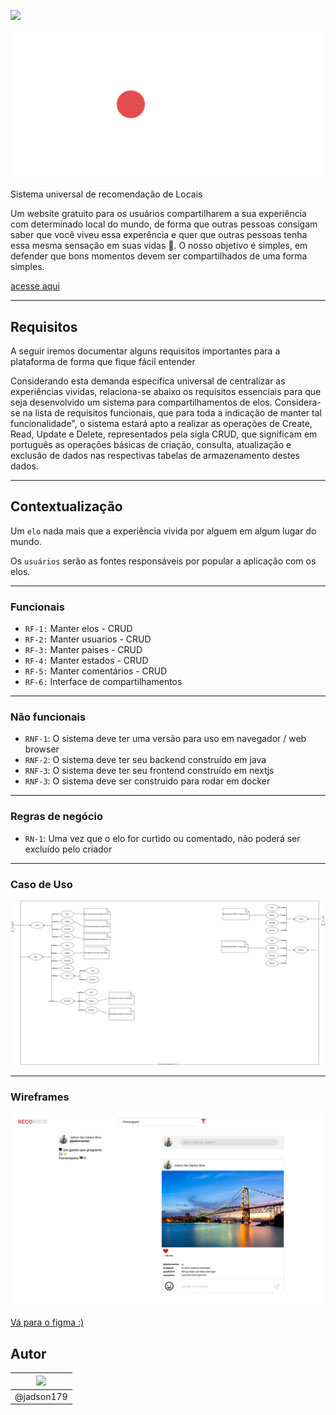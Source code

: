 
![](https://img.shields.io/badge/Status-InDevelopment-gree)


![](images/Banner1512x720.svg)


Sistema universal de recomendação de Locais 

Um website gratuito para os usuários compartilharem a sua experiência com determinado local do mundo, de forma que outras pessoas consigam saber que você viveu essa experência e quer que outras pessoas tenha essa mesma sensação em suas vidas 🥰. O nosso objetivo é simples, em defender que bons momentos devem ser compartilhados de uma forma simples.

[acesse aqui](https://recobook.com.br)

----
## Requisitos

A seguir iremos documentar alguns requisitos importantes para a plataforma de forma que fique fácil entender 


Considerando esta demanda específica universal de centralizar as experiências vividas, relaciona-se abaixo os requisitos essenciais para que seja desenvolvido um sistema para compartilhamentos de elos. Considera-se na lista de requisitos funcionais, que para toda a indicação de manter tal funcionalidade", o sistema estará apto a realizar as operações de Create, Read, Update e Delete, representados pela sigla CRUD, que significam em português as operações básicas de criação, consulta, atualização e exclusão de dados nas respectivas tabelas de armazenamento destes dados.

---
## Contextualização

Um `elo` nada mais que a experiência vivida por alguem em algum lugar do mundo.

Os `usuários` serão as fontes responsáveis por popular a aplicação com os elos.

---
### Funcionais

- `RF-1:` Manter elos - CRUD
- `RF-2:` Manter usuarios - CRUD
- `RF-3:` Manter paises - CRUD
- `RF-4:` Manter estados - CRUD
- `RF-5:` Manter comentários - CRUD
- `RF-6:` Interface de compartilhamentos
---
### Não funcionais

- `RNF-1`: O sistema deve ter uma versão para uso em navegador / web browser
- `RNF-2`: O sistema deve ter seu backend construído em java
- `RNF-3`: O sistema deve ter seu frontend construído em nextjs
- `RNF-3`: O sistema deve ser construido para rodar em docker

---
### Regras de negócio

- `RN-1`: Uma vez que o elo for curtido ou comentado, não poderá ser excluído pelo criador

---
### Caso de Uso

[![](images/usecases.svg)](https://raw.githubusercontent.com/jadson179/recobook/main/images/usecases.svg)

---


### Wireframes

[![](images/PaginaPrincipal.svg)](https://www.figma.com/file/I9X2Xs0EJeO7Zp2ejWcGFr/Untitled?node-id=15%3A32)

[Vá para o figma :)](https://www.figma.com/file/I9X2Xs0EJeO7Zp2ejWcGFr/Untitled?node-id=15%3A32)




## Autor

|<img src="https://avatars3.githubusercontent.com/u/42282908?s=60&v=4" width="60">|
|:-:|
|@jadson179|